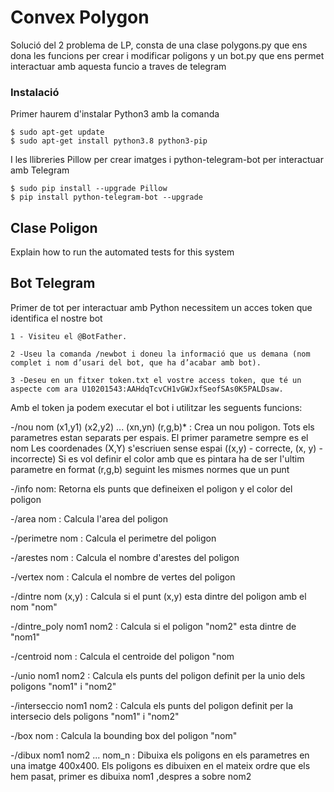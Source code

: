 # Convex Polygon

Solució del 2 problema de LP, consta de una clase polygons.py que ens dona les funcions per crear i modificar poligons y un bot.py que ens permet interactuar amb aquesta funcio a traves de telegram


### Instalació

Primer haurem d'instalar Python3 amb la comanda

```
$ sudo apt-get update
$ sudo apt-get install python3.8 python3-pip
```
I les llibreries Pillow per crear imatges i python-telegram-bot per interactuar amb Telegram

```
$ sudo pip install --upgrade Pillow
$ pip install python-telegram-bot --upgrade
```

## Clase Poligon

Explain how to run the automated tests for this system

## Bot Telegram

Primer de tot per interactuar amb Python necessitem un acces token que identifica el nostre bot

```
1 - Visiteu el @BotFather.

2 -Useu la comanda /newbot i doneu la informació que us demana (nom complet i nom d’usari del bot, que ha d’acabar amb bot).

3 -Deseu en un fitxer token.txt el vostre access token, que té un aspecte com ara U10201543:AAHdqTcvCH1vGWJxfSeofSAs0K5PALDsaw.
```
Amb el token ja podem executar el bot i utilitzar les seguents funcions:

-/nou nom (x1,y1) (x2,y2) ... (xn,yn) (r,g,b)* : Crea un nou poligon. 
    Tots els parametres estan separats per espais.
    El primer parametre sempre es el nom 
    Les coordenades (X,Y) s'escriuen sense espai ((x,y) - correcte, (x, y) - incorrecte)
    Si es vol definir el color amb que es pintara ha de ser l'ultim parametre en format (r,g,b) seguint les mismes normes que un punt

-/info nom: Retorna els punts que defineixen el poligon y el color del poligon

-/area nom : Calcula l'area del poligon

-/perimetre nom : Calcula el perimetre del poligon

-/arestes nom : Calcula el nombre d'arestes del poligon

-/vertex nom : Calcula el nombre de vertes del poligon

-/dintre nom (x,y) : Calcula si el punt (x,y) esta dintre del poligon amb el nom "nom"

-/dintre_poly nom1 nom2 : Calcula si el poligon "nom2" esta dintre de "nom1"

-/centroid nom : Calcula el centroide del poligon "nom
 
-/unio nom1 nom2 : Calcula els punts del poligon definit per la unio dels poligons "nom1" i "nom2"

-/interseccio nom1 nom2 : Calcula els punts del poligon definit per la intersecio dels poligons "nom1" i "nom2"

-/box nom : Calcula la bounding box del poligon "nom"

-/dibux nom1 nom2 ... nom_n : Dibuixa els poligons en els parametres en una imatge 400x400.
    Els poligons es dibuixen en el mateix ordre que els hem pasat, primer es dibuixa nom1 ,despres a sobre nom2


